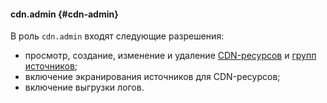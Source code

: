 #### cdn.admin {#cdn-admin}

В роль `cdn.admin` входят следующие разрешения:

* просмотр, создание, изменение и удаление [CDN-ресурсов](../cdn/concepts/resource.md) и [групп источников](../cdn/concepts/origins.md);
* включение экранирования источников для CDN-ресурсов;
* включение выгрузки логов.
